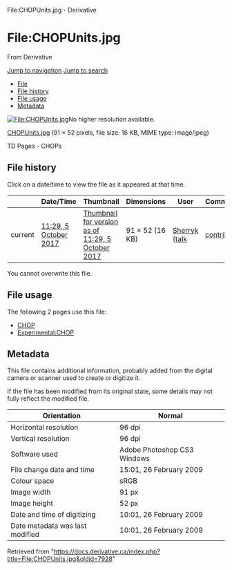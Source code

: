 

File:CHOPUnits.jpg - Derivative
























# File:CHOPUnits.jpg

From Derivative



[Jump to navigation](#mw-head)
[Jump to search](#searchInput)

* [File](#file)
* [File history](#filehistory)
* [File usage](#filelinks)
* [Metadata](#metadata)

[![File:CHOPUnits.jpg](https://docs.derivative.ca/images/3/3d/CHOPUnits.jpg?20171005162939)](images/3/3d/CHOPUnits.jpg)No higher resolution available.

[CHOPUnits.jpg](images/3/3d/CHOPUnits.jpg "CHOPUnits.jpg") ‎(91 × 52 pixels, file size: 16 KB, MIME type: image/jpeg)

TD Pages - CHOPs




## File history

Click on a date/time to view the file as it appeared at that time.

|  | Date/Time | Thumbnail | Dimensions | User | Comment |
| --- | --- | --- | --- | --- | --- |
| current | [11:29, 5 October 2017](images/3/3d/CHOPUnits.jpg) | [Thumbnail for version as of 11:29, 5 October 2017](images/3/3d/CHOPUnits.jpg) | 91 × 52 (16 KB) | [Sherryk](https://docs.derivative.ca/index.php?title=User:Sherryk&action=edit&redlink=1 "User:Sherryk (page does not exist)") ([talk](https://docs.derivative.ca/index.php?title=User_talk:Sherryk&action=edit&redlink=1 "User talk:Sherryk (page does not exist)") | [contribs](https://docs.derivative.ca/Special:Contributions/Sherryk "Special:Contributions/Sherryk")) | TD Pages - CHOPs |


You cannot overwrite this file.

## File usage

The following 2 pages use this file:

* [CHOP](CHOP.html "CHOP")
* [Experimental:CHOP](Experimental_CHOP.html "Experimental:CHOP")
## Metadata

This file contains additional information, probably added from the digital camera or scanner used to create or digitize it.

If the file has been modified from its original state, some details may not fully reflect the modified file.

| Orientation | Normal |
| --- | --- |
| Horizontal resolution | 96 dpi |
| Vertical resolution | 96 dpi |
| Software used | Adobe Photoshop CS3 Windows |
| File change date and time | 15:01, 26 February 2009 |
| Colour space | sRGB |
| Image width | 91 px |
| Image height | 52 px |
| Date and time of digitizing | 10:01, 26 February 2009 |
| Date metadata was last modified | 10:01, 26 February 2009 |


Retrieved from "<https://docs.derivative.ca/index.php?title=File:CHOPUnits.jpg&oldid=7928>"